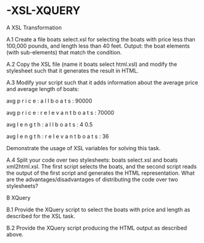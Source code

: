 # -XSL-XQUERY

A XSL Transformation

A.1
Create a file boats select.xsl for selecting the boats with price less than 100,000 pounds, and
length less than 40 feet.
Output: the boat elements (with sub-elements) that match the condition.

A.2
Copy the XSL file (name it boats select html.xsl) and modify the stylesheet such that it generates
the result in HTML.

A.3
Modify your script such that it adds information about the average price and average length of boats:
                <p> avg p r i c e : a l l b o a t s : 90000</p>
                <p> avg p r i c e : r e l e v a n t b o a t s : 70000</p>
                <p> avg l e n g t h : a l l b o a t s : 4 0.5 </p>
                <p> avg l e n g t h : r e l e v a n t b o a t s : 36</p>

Demonstrate the usage of XSL variables for solving this task.

A.4
Split your code over two stylesheets: boats select.xsl and boats xml2html.xsl. The first script selects the
boats, and the second script reads the output of the first script and generates the HTML representation.
What are the advantages/disadvantages of distributing the code over two stylesheets?

B XQuery

B.1
Provide the XQuery script to select the boats with price and length as described for the XSL task.

B.2
Provide the XQuery script producing the HTML output as described above.
